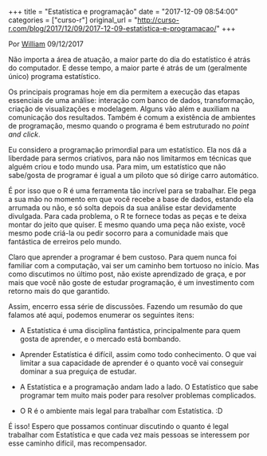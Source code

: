 +++
title = "Estatística e programação"
date = "2017-12-09 08:54:00"
categories = ["curso-r"]
original_url = "http://curso-r.com/blog/2017/12/09/2017-12-09-estatistica-e-programacao/"
+++

<p class="text-muted text-uppercase mb-small text-right">
Por <a href="http://curso-r.com/author/william">William</a> 09/12/2017
</p>
<p>
Não importa a área de atuação, a maior parte do dia do estatístico é
atrás do computador. E desse tempo, a maior parte é atrás de um
(geralmente único) programa estatístico.
</p>
<p>
Os principais programas hoje em dia permitem a execução das etapas
essenciais de uma análise: interação com banco de dados, transformação,
criação de visualizações e modelagem. Alguns vão além e auxiliam na
comunicação dos resultados. Também é comum a existência de ambientes de
programação, mesmo quando o programa é bem estruturado no <em>point and
click</em>.
</p>
<p>
Eu considero a programação primordial para um estatístico. Ela nos dá a
liberdade para sermos criativos, para não nos limitarmos em técnicas que
alguém criou e todo mundo usa. Para mim, um estatístico que não
sabe/gosta de programar é igual a um piloto que só dirige carro
automático.
</p>
<p>
É por isso que o R é uma ferramenta tão incrível para se trabalhar. Ele
pega a sua mão no momento em que você recebe a base de dados, estando
ela arrumada ou não, e só solta depois da sua análise estar devidamente
divulgada. Para cada problema, o R te fornece todas as peças e te deixa
montar do jeito que quiser. E mesmo quando uma peça não existe, você
mesmo pode criá-la ou pedir socorro para a comunidade mais que
fantástica de erreiros pelo mundo.
</p>
<p>
Claro que aprender a programar é bem custoso. Para quem nunca foi
familiar com a computação, vai ser um caminho bem tortuoso no início.
Mas como discutimos no último post, não existe aprendizado de graça, e
por mais que você não goste de estudar programação, é um investimento
com retorno mais do que garantido.
</p>
<p>
Assim, encerro essa série de discussões. Fazendo um resumão do que
falamos até aqui, podemos enumerar os seguintes itens:
</p>
<ul>
<li>
<p>
A Estatística é uma disciplina fantástica, principalmente para quem
gosta de aprender, e o mercado está bombando.
</p>
</li>
<li>
<p>
Aprender Estatística é difícil, assim como todo conhecimento. O que vai
limitar a sua capacidade de aprender é o quanto você vai conseguir
dominar a sua preguiça de estudar.
</p>
</li>
<li>
<p>
A Estatística e a programação andam lado a lado. O Estatístico que sabe
programar tem muito mais poder para resolver problemas complicados.
</p>
</li>
<li>
<p>
O R é o ambiente mais legal para trabalhar com Estatística. :D
</p>
</li>
</ul>
<p>
É isso! Espero que possamos continuar discutindo o quanto é legal
trabalhar com Estatística e que cada vez mais pessoas se interessem por
esse caminho difícil, mas recompensador.
</p>

